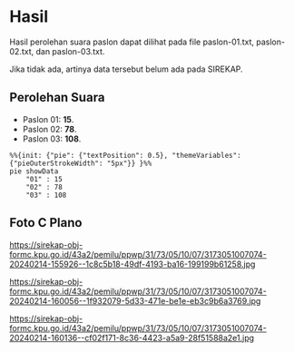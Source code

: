 # Hasil

Hasil perolehan suara paslon dapat dilihat pada file paslon-01.txt, paslon-02.txt, dan paslon-03.txt.

Jika tidak ada, artinya data tersebut belum ada pada SIREKAP.

## Perolehan Suara

 * Paslon 01: **15**.
 * Paslon 02: **78**.
 * Paslon 03: **108**.

```mermaid
%%{init: {"pie": {"textPosition": 0.5}, "themeVariables": {"pieOuterStrokeWidth": "5px"}} }%%
pie showData
    "01" : 15
    "02" : 78
    "03" : 108
```
## Foto C Plano

https://sirekap-obj-formc.kpu.go.id/43a2/pemilu/ppwp/31/73/05/10/07/3173051007074-20240214-155926--1c8c5b18-49df-4193-ba16-199199b61258.jpg

https://sirekap-obj-formc.kpu.go.id/43a2/pemilu/ppwp/31/73/05/10/07/3173051007074-20240214-160056--1f932079-5d33-471e-be1e-eb3c9b6a3769.jpg

https://sirekap-obj-formc.kpu.go.id/43a2/pemilu/ppwp/31/73/05/10/07/3173051007074-20240214-160136--cf02f171-8c36-4423-a5a9-28f51588a2e1.jpg
